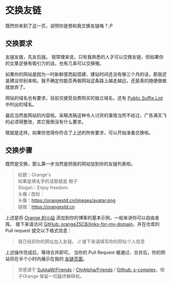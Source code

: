 # 交换友链
既然你来到了这一页，说明你是想和我交换友链咯？;P      
## 交换要求
友链友链，先友后链。 按常理来说，只有我熟悉的人才可以交换友链，但如果你的文章足够有吸引力的话，也有几率可以交换喔。      

如果你的网站是因为一时新鲜感而起搭建、建站时间还没有够三个月的话，那我还是建议你别来啦。我不确定你能否再做网站这条路上越走越远，还是真的随便做做就放弃了。      

网站的域名也有要求，目前仅接受自费购买的独立域名，还有 [Public Suffix List](https://publicsuffix.org/list/public_suffix_list.dat) 中列出的域名。      

最后当然是网站的内容啦。采稿洗稿这种令人讨厌的事情当然不给过，广告满天飞的必须得整改，其它我倒没有什么要求。      

嗯就是这样。如果你觉得你符合了上述的所有要求，可以开始准备交换啦。


## 交换步骤
既然是交换，那么第一步当然是把我的网站加到你的友链列表啦。
> 标题：Orange's      
如果是填名字的话那就是 橙子      
Slogan：Enjoy freedom.      
头像 / 图标：      
头像：https://orangestd.cn/images/avatar.png             
链接：https://orangestd.cn


上述是将 [Orange 的小站](https://orangestd.cn) 添加到你的博客的基本示例，一般来讲你可以自由发挥。
接下来请访问 [GitHub: orangeZSCB/links-for-my-domain](https://github.com/orangeZSCB/links-for-my-domain)，并在仓库的 Pull request 提交以下格式信息：
> 我已经将你的网址加入友链。
> // 接下来请填写你的网址个人信息

上述操作完成后，等待合并即可。
当你的 Pull Request 被通过、合并后，你的网站将在半个小时内展示在我的 [友链页面](https://links.orangestd.cn)。

> 灵感源于 [SukkaW/Friends](https://github.com/SukkaW/Friends) / [ChrAlpha/Friends](https://github.com/ChrAlpha/Friends) / [Github: s-complex](https://github.com/s-complex)，橙子Orange 保留一切最终解释权。

